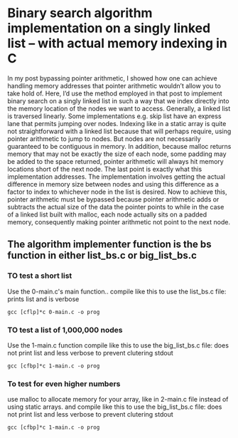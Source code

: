 # Binary search algorithm implementation on a singly linked list – with actual memory indexing in C
In my post bypassing pointer arithmetic, I showed how one can achieve handling memory addresses that pointer arithmetic wouldn’t allow you to take hold of. Here, I’d use the method employed in that post to implement binary search on a singly linked list in such a way that we index directly into the memory location of the nodes we want to access.
Generally, a linked list is traversed linearly. Some implementations e.g. skip list have an express lane that permits jumping over nodes. Indexing like in a static array is quite not straightforward with a linked list because that will perhaps require, using pointer arithmetic to jump to nodes. But nodes are not necessarily guaranteed to be contiguous in memory. In addition, because malloc returns memory that may not be exactly the size of each node, some padding may be added to the space returned, pointer arithmetic will always hit memory locations short of the next node. The last point is exactly what this implementation addresses. The implementation involves getting the actual difference in memory size between nodes and using this difference as a factor to index to whichever node in the list is desired. Now to achieve this, pointer arithmetic must be bypassed because pointer arithmetic adds or subtracts the actual size of the data the pointer points to while in the case of a linked list built with malloc, each node actually sits on a padded memory, consequently making pointer arithmetic not point to the next node.

## The algorithm implementer function is the bs function in either list_bs.c or big_list_bs.c

### TO test a short list
Use the 0-main.c's main function..
compile like this to use the list_bs.c file: prints list and is verbose
```
gcc [cflp]*c 0-main.c -o prog
```

### TO test a list of 1,000,000 nodes
Use the 1-main.c function
compile like this to use the big_list_bs.c file: does not print list and less verbose
to prevent clutering stdout
```
gcc [cfbp]*c 1-main.c -o prog
```

### To test for even higher numbers 
use malloc to allocate memory for your array, like in 2-main.c file instead of using static arrays. and compile like this to use the big_list_bs.c file: does not print list and less verbose to prevent clutering stdout
```
gcc [cfbp]*c 1-main.c -o prog
```
